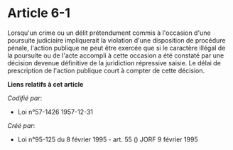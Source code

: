 # Article 6-1

Lorsqu'un crime ou un délit prétendument commis à l'occasion d'une poursuite judiciaire impliquerait la violation d'une
disposition de procédure pénale, l'action publique ne peut être exercée que si le caractère illégal de la poursuite ou de
l'acte accompli à cette occasion a été constaté par une décision devenue définitive de la juridiction répressive saisie. Le
délai de prescription de l'action publique court à compter de cette décision.

**Liens relatifs à cet article**

_Codifié par_:

  - Loi n°57-1426 1957-12-31

_Créé par_:

  - Loi n°95-125 du 8 février 1995 - art. 55 () JORF 9 février 1995
